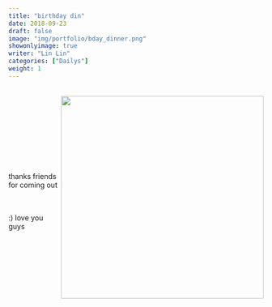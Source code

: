```yaml
---
title: "birthday din"
date: 2018-09-23
draft: false
image: "img/portfolio/bday_dinner.png"
showonlyimage: true
writer: "Lin Lin"
categories: ["Dailys"]
weight: 1
---
```


<br/>

<!--more-->

<img style="float: right" src="/img/portfolio/bday_dinner2.png" width ="400">

<br/>
<br/>
<br/>
<br/>

<br/>
<br/>
<br/>
<br/>


<p align="left"> thanks friends for coming out 
<br>
<br>
<br>

:) love you guys</p>